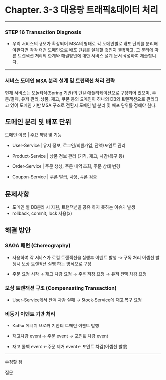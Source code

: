 # Chapter. 3-3 대용량 트래픽&데이터 처리

-----------------------------------------------------------------------------------------------------------------
### STEP 16 Transaction Diagnosis

- 우리 서비스의 규모가 확장되어 MSA의 형태로 각 도메인별로 배포 단위를 분리해야한다면 각각 어떤 도메인으로 배포 단위를 설계할 것인지 결정하고, 그 분리에 따른 트랜잭션 처리의 한계와 해결방안에 대한 서비스 설계 문서 작성하여 제출합니다.
-----------------------------------------------------------------------------------------------------------------

### 서비스 도메인 MSA 분리 설계 및 트랜잭션 처리 전략

현재 서비스는 모놀리식(Spring 기반)의 단일 애플리케이션으로 구성되어 있으며, 주문/결제, 유저 관리, 상품, 재고, 쿠폰 등의 도메인이 하나의 DB와 트랜잭션으로 관리되고 있어
도메인 기반 MSA 구조로 전환시 도메인 별 분리 및 배포 단위를 정해야 한다.


## 도메인 분리 및 배포 단위

도메인 이름         | 주요 책임 및 기능

- User-Service     | 유저 정보, 로그인/회원가입, 잔액/포인트 관리

- Product-Service  | 상품 정보 관리 (가격, 재고, 차감/복구 등)

- Order-Service    | 주문 생성, 주문 내역 조회, 주문 상태 변경

- Coupon-Service   | 쿠폰 발급, 사용, 쿠폰 검증

## 문제사항

- 도메인 별 DB분리 시 자원, 트랜잭션을 공유 하지 못하는 이슈가 발생
- rollback, commit, lock 사용(x)

## 해결 방안
### SAGA 패턴 (Choreography)
- 사용하여 각 서비스가 로컬 트랜잭션을 실행후 이벤트 발행 -> 구독 처리
이셉션 발생시 보상 트랜잭션 실행 하는 방식으로 구성

- 주문 요청 시작 → 재고 차감 요청 → 주문 저장 요청 → 유저 잔액 차감 요청  

### 보상 트랜잭션 구조 (Compensating Transaction)
- User-Service에서 잔액 차감 실패 → Stock-Service에 재고 복구 요청

### 비동기 이벤트 기반 처리
- Kafka 메시지 브로커 기반의 도메인 이벤트 발행

- 재고차감 event -> 주문 event -> 포인트 차감 event
- 재고 롤백 event <-주문 제거 event<- 포인트 차감(이셉션 발생)
-----------------------------------------------------------------------------------------------------------------
수정할 점
    
    
    
    

질문 
    
    
    